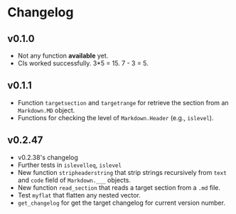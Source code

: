 # Changelog

## v0.1.0
* Not any function **available** yet.
* CIs worked successfully. 3*5 = 15. 7 - 3 = 5.

## v0.1.1
* Function `targetsection` and `targetrange` for retrieve the section from an `Markdown.MD` object.
* Functions for checking the level of `Markdown.Header` (e.g., `islevel`).


## v0.2.47
* v0.2.38's changelog
* Further tests in `islevelleq`, `islevel` 
* New function `stripheaderstring` that strip strings recursively from `text` and `code` field of `Markdown.___` objects.
* New function `read_section` that reads a target section from a `.md` file.
* Test `myflat` that flatten any nested vector.
* `get_changelog` for get the target changelog for current version number.